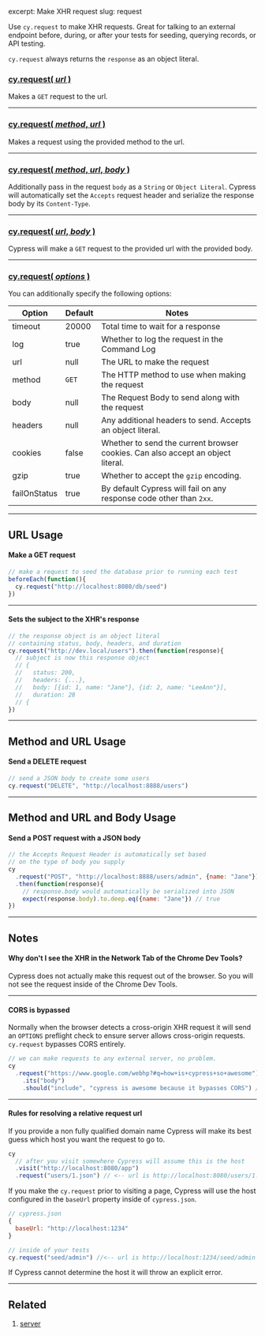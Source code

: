 excerpt: Make XHR request
slug: request

Use `cy.request` to make XHR requests. Great for talking to an external endpoint before, during, or after your tests for seeding, querying records, or API testing.

`cy.request` always returns the `response` as an object literal.

### [cy.request( *url* )](#url-usage)

Makes a `GET` request to the url.

***

### [cy.request( *method*, *url* )](#method-and-url-usage)

Makes a request using the provided method to the url.

***

### [cy.request( *method*, *url*, *body* )](#method-and-url-and-body-usage)

Additionally pass in the request `body` as a `String` or `Object Literal`. Cypress will automatically set the `Accepts` request header and serialize the response body by its `Content-Type`.

***

### [cy.request( *url*, *body* )](#url-and-body-usage)

Cypress will make a `GET` request to the provided url with the provided body.

***

### [cy.request( *options* )](#options-usage)

You can additionally specify the following options:

Option | Default | Notes
--- | --- | ---
timeout | 20000 | Total time to wait for a response
log | true | Whether to log the request in the Command Log
url | null | The URL to make the request
method | `GET` | The HTTP method to use when making the request
body | null | The Request Body to send along with the request
headers | null | Any additional headers to send. Accepts an object literal.
cookies | false | Whether to send the current browser cookies. Can also accept an object literal.
gzip | true | Whether to accept the `gzip` encoding.
failOnStatus | true | By default Cypress will fail on any response code other than `2xx`.

***

## URL Usage

#### Make a GET request

```javascript
// make a request to seed the database prior to running each test
beforeEach(function(){
  cy.request("http://localhost:8080/db/seed")
})
```

***

#### Sets the subject to the XHR's response

```javascript
// the response object is an object literal
// containing status, body, headers, and duration
cy.request("http://dev.local/users").then(function(response){
  // subject is now this response object
  // {
  //   status: 200,
  //   headers: {...},
  //   body: [{id: 1, name: "Jane"}, {id: 2, name: "LeeAnn"}],
  //   duration: 28
  // {
})
```

***

## Method and URL Usage

#### Send a DELETE request

```javascript
// send a JSON body to create some users
cy.request("DELETE", "http://localhost:8888/users")
```

***

## Method and URL and Body Usage

#### Send a POST request with a JSON body

```javascript
// the Accepts Request Header is automatically set based
// on the type of body you supply
cy
  .request("POST", "http://localhost:8888/users/admin", {name: "Jane"})
  .then(function(response){
    // response.body would automatically be serialized into JSON
    expect(response.body).to.deep.eq({name: "Jane"}) // true
})
```

***

## Notes

#### Why don't I see the XHR in the **Network Tab** of the Chrome Dev Tools?

Cypress does not actually make this request out of the browser. So you will not see the request inside of the Chrome Dev Tools.

***

#### CORS is bypassed

Normally when the browser detects a cross-origin XHR request it will send an `OPTIONS` preflight check to ensure server allows cross-origin requests. `cy.request` bypasses CORS entirely.

```javascript
// we can make requests to any external server, no problem.
cy
  .request("https://www.google.com/webhp?#q=how+is+cypress+so+awesome")
    .its("body")
    .should("include", "cypress is awesome because it bypasses CORS") // true
```

***

#### Rules for resolving a relative request url

If you provide a non fully qualified domain name Cypress will make its best guess which host you want the request to go to.

```javascript
cy
  // after you visit somewhere Cypress will assume this is the host
  .visit("http://localhost:8080/app")
  .request("users/1.json") // <-- url is http://localhost:8080/users/1.json
```

If you make the `cy.request` prior to visiting a page, Cypress will use the host configured in the `baseUrl` property inside of `cypress.json`.

```javascript
// cypress.json
{
  baseUrl: "http://localhost:1234"
}
```

```javascript
// inside of your tests
cy.request("seed/admin") //<-- url is http://localhost:1234/seed/admin
```

If Cypress cannot determine the host it will throw an explicit error.

***

## Related
1. [server](/v1.0/docs/server)